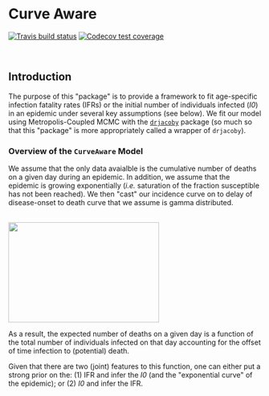 # Curve Aware

 <!-- badges: start -->
[![Travis build status](https://travis-ci.org/nickbrazeau/CurveAware.svg?branch=master)](https://travis-ci.org/nickbrazeau/CurveAware)
[![Codecov test coverage](https://codecov.io/gh/nickbrazeau/CurveAware/branch/master/graph/badge.svg)](https://codecov.io/gh/nickbrazeau/CurveAware?branch=master)  
<!-- badges: end -->
<br/>


## Introduction
The purpose of this "package" is to provide a framework to fit age-specific infection fatality rates (IFRs) or the initial number of individuals infected (*I0*) in an epidemic under several key assumptions (see below). We fit our model using Metropolis-Coupled MCMC with the [`drjacoby`](https://mrc-ide.github.io/drjacoby/) package (so much so that this "package" is more appropriately called a wrapper of `drjacoby`). 

### Overview of the `CurveAware` Model 
We assume that the only data avaialble is the cumulative number of deaths on a given day during an epidemic. In addition, we assume that the epidemic is growing exponentially (_i.e._ saturation of the fraction susceptible has not been reached). We then "cast" our incidence curve on to delay of disease-onset to death curve that we assume is gamma distributed. 

<br/>
<img src="https://raw.githubusercontent.com/nickbrazeau/CurveAware/master/R_ignore/images/curve_example.png" height="200px" width="300px" align="center" />
<br/>

As a result, the expected number of deaths on a given day is a function of the total number of individuals infected on that day accounting for the offset of time infection to (potential) death.   
  
Given that there are two (joint) features to this function, one can either put a strong prior on the: (1) IFR and infer the _I0_ (and the "exponential curve" of the epidemic); or (2) _I0_ and infer the IFR. 
